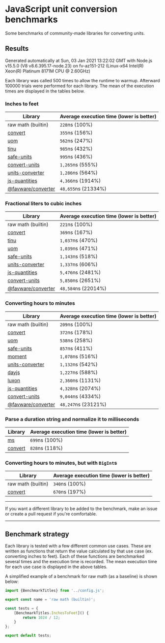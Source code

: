 # JavaScript unit conversion benchmarks

Some benchmarks of community-made libraries for converting units.

## Results

<!-- beginblock(results) -->

Generated automatically at Sun, 03 Jan 2021 13:22:02 GMT with Node.js v15.5.0 (V8 v8.6.395.17-node.23) on fv-az151-212 (Linux-x64 Intel(R) Xeon(R) Platinum 8171M CPU @ 2.60GHz)

Each library was called 500 times to allow the runtime to warmup.
Afterward 100000 trials were performed for each library.
The mean of the execution times are displayed in the tables below.

### Inches to feet

| Library                                                            | Average execution time (lower is better) |
| ------------------------------------------------------------------ | ---------------------------------------- |
| raw math (builtin)                                                 | `228`ns (100%)                           |
| [convert](https://npmjs.com/package/convert)                       | `355`ns (156%)                           |
| [uom](https://npmjs.com/package/uom)                               | `562`ns (247%)                           |
| [tinu](https://npmjs.com/package/tinu)                             | `985`ns (432%)                           |
| [safe-units](https://npmjs.com/package/safe-units)                 | `995`ns (436%)                           |
| [convert-units](https://npmjs.com/package/convert-units)           | `1,265`ns (555%)                         |
| [units-converter](https://npmjs.com/package/units-converter)       | `1,286`ns (564%)                         |
| [js-quantities](https://npmjs.com/package/js-quantities)           | `4,366`ns (1914%)                        |
| [@favware/converter](https://npmjs.com/package/@favware/converter) | `48,655`ns (21334%)                      |

### Fractional liters to cubic inches

| Library                                                            | Average execution time (lower is better) |
| ------------------------------------------------------------------ | ---------------------------------------- |
| raw math (builtin)                                                 | `221`ns (100%)                           |
| [convert](https://npmjs.com/package/convert)                       | `369`ns (167%)                           |
| [tinu](https://npmjs.com/package/tinu)                             | `1,037`ns (470%)                         |
| [uom](https://npmjs.com/package/uom)                               | `1,039`ns (471%)                         |
| [safe-units](https://npmjs.com/package/safe-units)                 | `1,143`ns (518%)                         |
| [units-converter](https://npmjs.com/package/units-converter)       | `1,337`ns (606%)                         |
| [js-quantities](https://npmjs.com/package/js-quantities)           | `5,476`ns (2481%)                        |
| [convert-units](https://npmjs.com/package/convert-units)           | `5,850`ns (2651%)                        |
| [@favware/converter](https://npmjs.com/package/@favware/converter) | `48,584`ns (22014%)                      |

### Converting hours to minutes

| Library                                                            | Average execution time (lower is better) |
| ------------------------------------------------------------------ | ---------------------------------------- |
| raw math (builtin)                                                 | `209`ns (100%)                           |
| [convert](https://npmjs.com/package/convert)                       | `372`ns (178%)                           |
| [uom](https://npmjs.com/package/uom)                               | `538`ns (258%)                           |
| [safe-units](https://npmjs.com/package/safe-units)                 | `857`ns (411%)                           |
| [moment](https://npmjs.com/package/moment)                         | `1,078`ns (516%)                         |
| [units-converter](https://npmjs.com/package/units-converter)       | `1,132`ns (542%)                         |
| [dayjs](https://npmjs.com/package/dayjs)                           | `1,227`ns (588%)                         |
| [luxon](https://npmjs.com/package/luxon)                           | `2,360`ns (1131%)                        |
| [js-quantities](https://npmjs.com/package/js-quantities)           | `4,328`ns (2074%)                        |
| [convert-units](https://npmjs.com/package/convert-units)           | `9,044`ns (4334%)                        |
| [@favware/converter](https://npmjs.com/package/@favware/converter) | `48,247`ns (23121%)                      |

### Parse a duration string and normalize it to milliseconds

| Library                                      | Average execution time (lower is better) |
| -------------------------------------------- | ---------------------------------------- |
| [ms](https://npmjs.com/package/ms)           | `699`ns (100%)                           |
| [convert](https://npmjs.com/package/convert) | `828`ns (118%)                           |

### Converting hours to minutes, but with `BigInt`s

| Library                                      | Average execution time (lower is better) |
| -------------------------------------------- | ---------------------------------------- |
| raw math (builtin)                           | `340`ns (100%)                           |
| [convert](https://npmjs.com/package/convert) | `670`ns (197%)                           |

<!-- endblock(results) -->

---

If you want a different library to be added to the benchmark, make an issue or create a pull request if you're comfortable.

---

## Benchmark strategy

Each library is tested with a few different common use cases.
These are written as functions that return the value calculated by that use case (ex. converting inches to feet).
Each of these functions are benchmarked several times and the execution time is recorded.
The mean execution time for each use case is displayed in the above tables.

A simplified example of a benchmark for raw math (as a baseline) is shown below:

```js
import {BenchmarkTitles} from '../config.js';

export const name = 'raw math (builtin)';

const tests = {
	[BenchmarkTitles.InchesToFeet]() {
		return 1024 / 12;
	}
};

export default tests;
```
